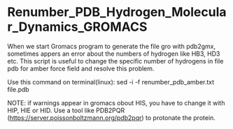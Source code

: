 # Renumber_PDB_Hydrogen_Molecular_Dynamics_GROMACS
When we start Gromacs program to generate the file gro with pdb2gmx, sometimes appers an error about the numbers of hydrogen like HB3, HD3 etc.
This script is useful to change the specific number of hydrogens in file pdb for amber force field and resolve this problem. 

Use this command on terminal(linux): sed -i -f renumber_pdb_amber.txt file.pdb 

NOTE: if warnings appear in gromacs obout HIS, you have to change it with HIP, HIE or HID. Use a tool like PDB2PQR (https://server.poissonboltzmann.org/pdb2pqr) to protonate the protein. 
